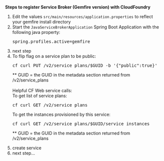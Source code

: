 <strong>Steps to register Service Broker (Gemfire version) with CloudFoundry</strong>
<ol>
<li>Edit the values <code>src/main/resources/application.properties</code> to reflect your gemfire install directory</li>
<li>Start the <code>JavaServiceBrokerApplication</code> Spring Boot Application with the following java property:
<pre>spring.profiles.active=gemfire</pre>
</li>
<li>next step</li>
<li>To flip flag on a service plan to be public:
<pre>cf curl PUT /v2/service_plans/$GUID -b '{"public":true}'</pre>
** GUID = the GUID in the metadata section returned from /v2/service_plans
<br><br>
Helpful CF Web service calls:<br>
To get list of service plans:
<pre>cf curl GET /v2/service_plans</pre>

To get the instances provisioned by this service:
<pre>cf curl GET /v2/service_plans/$GUID/service_instances</pre>
** GUID = the GUID in the metadata section returned from /v2/service_plans
</li>
<li>create service</li>
<li>next step...</li>
</ol>


